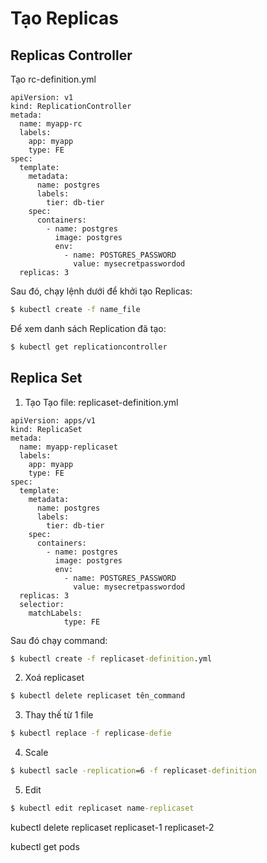 # Tạo Replicas
## Replicas Controller
Tạo rc-definition.yml
```file
apiVersion: v1
kind: ReplicationController
metada:
  name: myapp-rc
  labels:
    app: myapp
    type: FE
spec:
  template:
    metadata:
      name: postgres
      labels:
        tier: db-tier
    spec:
      containers:
        - name: postgres
          image: postgres
          env:
            - name: POSTGRES_PASSWORD
              value: mysecretpasswordod
  replicas: 3
```
Sau đó, chạy lệnh dưới để khởi tạo Replicas:
```cmd
$ kubectl create -f name_file
```

Để xem danh sách Replication đã tạo:
```cmd
$ kubectl get replicationcontroller
```

## Replica Set
1. Tạo
Tạo file: replicaset-definition.yml
```file
apiVersion: apps/v1
kind: ReplicaSet
metada:
  name: myapp-replicaset
  labels:
    app: myapp
    type: FE
spec:
  template:
    metadata:
      name: postgres
      labels:
        tier: db-tier
    spec:
      containers:
        - name: postgres
          image: postgres
          env:
            - name: POSTGRES_PASSWORD
              value: mysecretpasswordod
  replicas: 3
  selectior:
    matchLabels:
			type: FE
```
Sau đó chạy command:
```cmd
$ kubectl create -f replicaset-definition.yml
```

2. Xoá replicaset
```cmd
$ kubectl delete replicaset tên_command
```

3. Thay thế từ 1 file
```cmd
$ kubectl replace -f replicase-defie
```

4. Scale
```cmd
$ kubectl sacle -replication=6 -f replicaset-definition
```

5. Edit
```cmd
$ kubectl edit replicaset name-replicaset
```

kubectl delete replicaset replicaset-1 replicaset-2

kubectl get pods